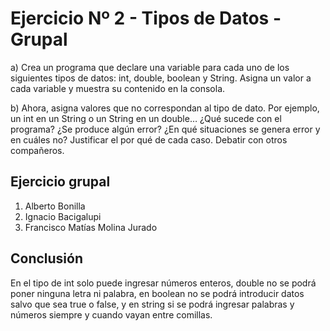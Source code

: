 # Ejercicio Nº 2 - Tipos de Datos - Grupal

a) Crea un programa que declare una variable para cada uno de los siguientes tipos de datos: int, double, boolean y String. 
Asigna un valor a cada variable y muestra su contenido en la consola.

b) Ahora, asigna valores que no correspondan al tipo de dato. Por ejemplo, un int en un String o un String en un double… 
¿Qué sucede con el programa? ¿Se produce algún error? ¿En qué situaciones se genera error y en cuáles no? Justificar el por qué de cada caso. Debatir con otros compañeros.

## Ejercicio grupal

1. Alberto Bonilla
2. Ignacio Bacigalupi
3. Francisco Matías Molina Jurado



## Conclusión
En el tipo de int solo puede ingresar números enteros, double no se podrá poner ninguna letra ni palabra, en boolean no se podrá introducir datos salvo que sea true o false,
y en string si se podrá ingresar palabras y números siempre y cuando vayan entre comillas.
